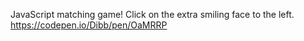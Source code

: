 JavaScript matching game! Click on the extra smiling face to the left.
https://codepen.io/Dibb/pen/OaMRRP
